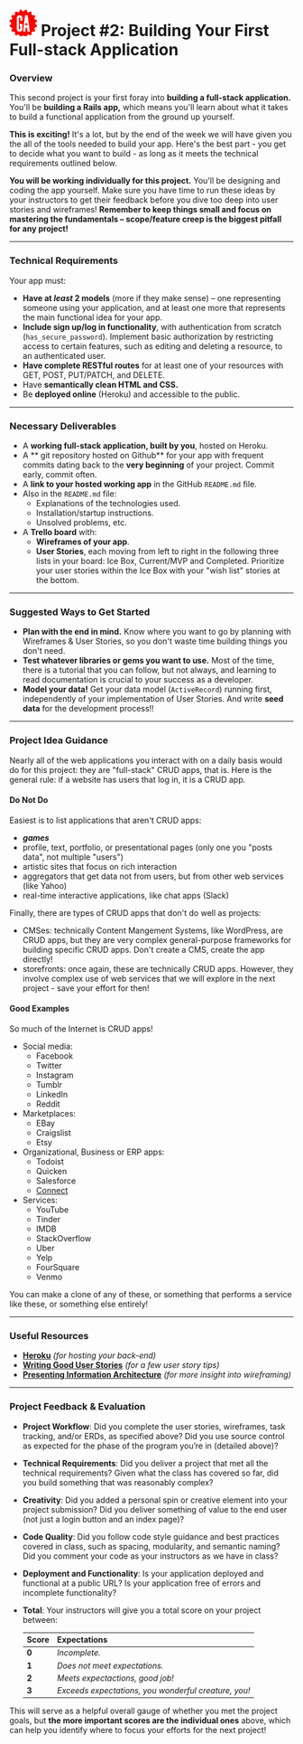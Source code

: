 # ![](../../resources/assets/ga-icon-small.png) Project #2: Building Your First Full-stack Application

### Overview

This second project is your first foray into **building a full-stack 
application.** You'll be **building a Rails app,** which means you'll 
learn about what it takes to build a functional application from the 
ground up yourself.

**This is exciting!** It's a lot, but by the end of the week we will 
have given you the all of the tools needed to build your app.  Here's 
the best part - you get to decide what you want to build - as long as it
meets the technical requirements outlined below.

**You will be working individually for this project.** You'll be 
designing and coding the app yourself. Make sure you have time to run 
these ideas by your instructors to get their feedback before you dive 
too deep into user stories and wireframes! **Remember to keep things 
small and focus on mastering the fundamentals – scope/feature creep is 
the biggest pitfall for any project!**

---

### Technical Requirements

Your app must:

- **Have at _least_ 2 models** (more if they make sense) – one 
  representing someone using your application, and at least one more 
  that represents the main functional idea for your app.
- **Include sign up/log in functionality**, with authentication from 
  scratch (`has_secure_password`). Implement basic authorization by 
  restricting access to certain features, such as editing and deleting a
  resource, to an authenticated user.
- **Have complete RESTful routes** for at least one of your resources 
  with GET, POST, PUT/PATCH, and DELETE.
- Have **semantically clean HTML and CSS.**
- Be **deployed online** (Heroku) and accessible to the public.

---

### Necessary Deliverables

- A **working full-stack application, built by you**, hosted on Heroku.
- A ** git repository hosted on Github** for your app with frequent 
  commits dating back to the **very beginning** of your project. Commit
  early, commit often.
- A **link to your hosted working app** in the GitHub `README.md` file.
- Also in the `README.md` file:
	- Explanations of the technologies used.
	- Installation/startup instructions.
	- Unsolved problems, etc.
- A **Trello board** with:
	- **Wireframes of your app**.
	- **User Stories**, each moving from left to right in the following 
      three lists in your board: Ice Box, Current/MVP and Completed.
      Prioritize your user stories within the Ice Box with your "wish 
      list" stories at the bottom.

---

### Suggested Ways to Get Started

- **Plan with the end in mind.** Know where you want to go by planning 
  with Wireframes & User Stories, so you don't waste time building 
  things you don't need.
- **Test whatever libraries or gems you want to use.** Most of the 
  time, there is a tutorial that you can follow, but not always, and 
  learning to read documentation is crucial to your success as a 
  developer.
- **Model your data!** Get your data model (`ActiveRecord`) running
  first, independently of your implementation of User Stories. And write
  **seed data** for the development process!!

---

### Project Idea Guidance

Nearly all of the web applications you interact with on a daily basis
would do for this project: they are "full-stack" CRUD apps, that is.
Here is the general rule: if a website has users that log in, it is a
CRUD app.

#### Do Not Do

Easiest is to list applications that aren't CRUD apps:

- ***games***
- profile, text, portfolio, or presentational pages (only one you
  "posts data", not multiple "users")
- artistic sites that focus on rich interaction
- aggregators that get data not from users, but from other web services
  (like Yahoo)
- real-time interactive applications, like chat apps (Slack)

Finally, there are types of CRUD apps that don't do well as projects:

- CMSes: technically Content Mangement Systems, like WordPress, are CRUD
  apps, but they are very complex general-purpose frameworks for building
  specific CRUD apps. Don't create a CMS, create the app directly!
- storefronts: once again, these are technically CRUD apps. However,
  they involve complex use of web services that we will explore in the
  next project - save your effort for then!

#### Good Examples

So much of the Internet is CRUD apps!

- Social media:
  - Facebook
  - Twitter
  - Instagram
  - Tumblr
  - LinkedIn
  - Reddit
- Marketplaces:
  - EBay
  - Craigslist
  - Etsy
- Organizational, Business or ERP apps:
  - Todoist
  - Quicken
  - Salesforce
  - [Connect](http://www.getconnectapp.com)
- Services:
  - YouTube
  - Tinder
  - IMDB
  - StackOverflow
  - Uber
  - Yelp
  - FourSquare
  - Venmo

You can make a clone of any of these, or something that performs a
service like these, or something else entirely!

---

### Useful Resources

* **[Heroku](http://www.heroku.com)** _(for hosting your back-end)_
* **[Writing Good User Stories](http://www.mariaemerson.com/user-stories/)** _(for a few user story tips)_
* **[Presenting Information Architecture](http://webstyleguide.com/wsg3/3-information-architecture/4-presenting-information.html)** _(for more insight into wireframing)_

---

### Project Feedback & Evaluation

- **Project Workflow**: Did you complete the user stories, wireframes, 
  task tracking, and/or ERDs, as specified above? Did you use source 
  control as expected for the phase of the program you’re in (detailed 
  above)?
- **Technical Requirements**: Did you deliver a project that met all the
   technical requirements? Given what the class has covered so far, did 
   you build something that was reasonably complex?
- **Creativity**: Did you added a personal spin or creative element into
   your project submission? Did you deliver something of value to the 
   end user (not just a login button and an index page)?
- **Code Quality**: Did you follow code style guidance and best 
  practices covered in class, such as spacing, modularity, and semantic 
  naming? Did you comment your code as your instructors as we have in 
  class?
- **Deployment and Functionality**: Is your application deployed and 
  functional at a public URL? Is your application free of errors and 
  incomplete functionality?
- **Total**: Your instructors will give you a total score on your 
  project between:

    Score | Expectations
    ----- | ------------
    **0** | _Incomplete._
    **1** | _Does not meet expectations._
    **2** | _Meets expectactions, good job!_
    **3** | _Exceeds expectations, you wonderful creature, you!_

 This will serve as a helpful overall gauge of whether you met the 
 project goals, but **the more important scores are the individual 
 ones** above, which can help you identify where to focus your efforts 
 for the next project!
